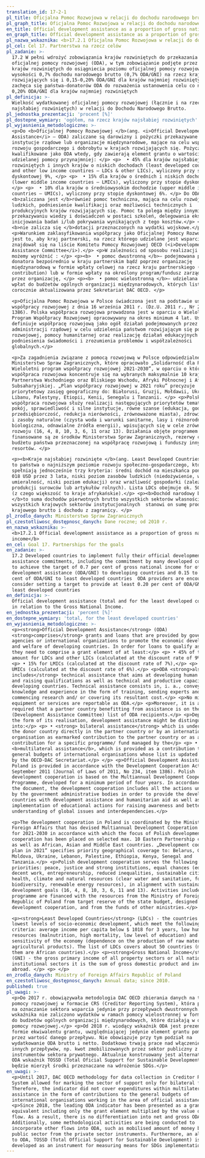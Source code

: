 ```yaml
---
translation_id: 17-2-1
pl_title: Oficjalna Pomoc Rozwojowa w relacji do dochodu narodowego brutto
pl_graph_title: Oficjalna Pomoc Rozwojowa w relacji do dochodu narodowego brutto
en_title: Official development assistance as a proportion of gross national income
en_graph_title: Official development assistance as a proportion of gross national income
pl_nazwa_wskaznika: <b>17.2.1 Oficjalna Pomoc Rozwojowa w relacji do dochodu narodowego brutto</b>
pl_cel: Cel 17. Partnerstwa na rzecz celów
pl_zadanie: >-
  17.2 W pełni wdrożyć zobowiązania krajów rozwiniętych do przekazania
  oficjalnej pomocy rozwojowej (ODA), w tym zobowiązanie podjęte przez wiele
  krajów rozwiniętych do osiągniecia poziomu oficjalnej pomocy rozwojowej w
  wysokości 0,7% dochodu narodowego brutto (0,7% ODA/GNI) na rzecz krajów
  rozwijających się i 0,15-0,20% ODA/GNI dla krajów najmniej rozwiniętych 
  zachęca się państwa-donatorów ODA do rozważenia ustanowenia celu co najmniej
  0,20% ODA/GNI dla krajów najmniej rozwiniętych
pl_definicja: >-
  Wielkość wydatkowanej oficjalnej pomocy rozwojowej (łącznie i na rzecz krajów
  najsłabiej rozwiniętych) w relacji do Dochodu Narodowego Brutto.
pl_jednostka_prezentacji: 'procent [%]'
pl_dostepne_wymiary: 'ogółem, na rzecz krajów najsłabiej rozwiniętych'
pl_wyjasnienia_metodologiczne: >-
  <p>Do <b>Oficjalnej Pomocy Rozwojowej </b>(ang. <i>Official Development
  Assistance</i> – ODA) zaliczane są darowizny i pożyczki przekazywane przez
  instytucje rządowe lub organizacje międzynarodowe, mające na celu wsparcie
  rozwoju gospodarczego i dobrobytu w krajach rozwijających się. Pożyczki są
  kwalifikowane jako ODA wtedy, gdy zawierają element grantu o wartości
  udzielanej pomocy przynajmniej: </p> <p>  • 45% dla krajów najsłabiej
  rozwiniętych i innych krajów o niskich dochodach (least developed countries
  and other low income countires – LDCs & other LICs), wyliczony przy stopie
  dyskontowej 9%, </p> <p>  • 15% dla krajów o średnich i niskich dochodach
  (lower middle income countries – LMICs), wyliczony przy stopie dyskontowej 7%,
  </p> <p>  • 10% dla krajów o średniowysokim dochodzie (upper middle income
  countries – UMICs), wyliczony przy stopie dyskontowej 6%. </p> Do ODA
  <b>zaliczana jest </b>również pomoc techniczna, mająca na celu rozwój zasobów
  ludzkich, podniesienie kwalifikacji oraz możliwości technicznych i
  produkcyjnych krajów rozwijających się. Pomoc ta polega między innymi na
  przekazywaniu wiedzy i doświadczeń w postaci szkoleń, delegowania ekspertów,
  inicjowania badań i/lub pokrywania wynikających z tego kosztów.</p> <p>Do ODA
  <b>nie zalicza się </b>dotacji przeznaczonych na wydatki wojskowe.</p>
  <p>Warunkiem zaklasyfikowania współpracy jako Oficjalnej Pomocy Rozwojowej
  jest to, aby kraj partnerski, na rzecz którego udzielane jest wsparcie,
  znajdował się na liście Komitetu Pomocy Rozwojowej OECD (<i>Development
  Assistance Committee</i>).</p> <p>W zależności od sposobu realizacji pomocy
  możemy wyróżnić : </p> <p><b>  • pomoc dwustronną </b>– podejmowana przez
  donatora bezpośrednio w kraju partnerskim bądź poprzez organizację
  międzynarodową w formie wpłaty celowej na rzecz kraju partnerskiego (earmarked
  contribution) lub w formie wpłaty na określony program/fundusz zarządzany
  przez organizację, </p> <p><b>  • pomoc wielostronną </b>– udzielana w formie
  wpłat do budżetów ogólnych organizacji międzynarodowych, których lista jest
  corocznie aktualizowana przez Sekretariat DAC OECD. </p>

  <p>Oficjalna Pomoc Rozwojowa w Polsce świadczona jest na podstawie ustawy o
  współpracy rozwojowej z dnia 16 września 2011 r. (Dz.U. 2011 r., Nr 234, poz.
  1386). Polska współpraca rozwojowa prowadzona jest w oparciu o Wieloletni
  Program Współpracy Rozwojowej opracowywany na okres minimum 4 lat. Ustawa
  definiuje współpracę rozwojową jako ogół działań podejmowanych przez organy
  administracji rządowej w celu udzielenia państwom rozwijającym się pomocy
  rozwojowej, pomocy humanitarnej oraz realizację działań edukacyjnych na rzecz
  podniesienia świadomości i zrozumienia problemów i współzależności
  globalnych.</p>

  <p>Za zagadnienia związane z pomocą rozwojową w Polsce odpowiedzialne jest
  Ministerstwo Spraw Zagranicznych, które opracowało „Solidarność dla Rozwoju.
  Wieloletni program współpracy rozwojowej 2021-2030”, w oparciu o który polska
  współpraca rozwojowa koncentruje się na wybranych maksymalnie 10 krajach
  Partnerstwa Wschodniego oraz Bliskiego Wschodu, Afryki Północnej i Afryki
  Subsaharyjskiej. „Plan współpracy rozwojowej w 2021 roku” precyzuje
  priorytetowy zasięg geograficzny do: Białorusi, Gruzji, Mołdawii, Ukrainy,
  Libanu, Palestyny, Etiopii, Kenii, Senegalu i Tanzanii. </p> <p>Polska
  współpraca rozwojowa służy realizacji następujących priorytetów tematycznych:
  pokój, sprawiedliwość i silne instytucje, równe szanse (edukacja, godna praca,
  przedsiębiorczość, redukcja nierówności, zrównoważone miasta), zdrowie, klimat
  i zasoby naturalne (czysta woda i warunki sanitarne, lasy i różnorodność
  biologiczna, odnawialne źródła energii), wpisujących się w cele zrównoważonego
  rozwoju (16, 4, 8, 10, 3, 6, 11 oraz 13). Działania objęte programem
  finansowane są ze środków Ministerstwa Spraw Zagranicznych, rezerwy celowej
  budżetu państwa przeznaczonej na współpracę rozwojową i funduszy innych
  resortów. </p>

  <p><b>Kraje najsłabiej rozwinięte </b>(ang. Least Developed Countries - LDC)
  to państwa o najniższym poziomie rozwoju społeczno-gospodarczego, które
  spełniają jednocześnie trzy kryteria: średni dochód na mieszkańca poniżej 1
  018 USD przez 3 lata, niski poziom zasobów ludzkich (niedożywienie, wysoka
  umieralność, niski poziom edukacji) oraz wrażliwość gospodarki (zależność od
  produkcji surowców lub artykułów rolnych). Lista LDCs obejmuje ok. 50 krajów
  (z czego większość to kraje afrykańskie).</p> <p><b>Dochód narodowy brutto
  </b>to suma dochodów pierwotnych brutto wszystkich sektorów własności albo
  wszystkich krajowych sektorów instytucjonalnych  stanowi on sumę produktu
  krajowego brutto i dochodu z zagranicy. </p>
pl_zrodlo_danych: Ministerstwo Spraw Zagranicznych
pl_czestotliwosc_dostępnosc_danych: Dane roczne; od 2010 r.
en_nazwa_wskaznika: >-
  <b>17.2.1 Official development assistance as a proportion of gross national
  income</b>
en_cel: Goal 17. Partnerships for the goals
en_zadanie: >-
  17.2 Developed countries to implement fully their official development
  assistance commitments, including the commitment by many developed countries
  to achieve the target of 0.7 per cent of gross national income for official
  development assistance (ODA/GNI) to developing countries and 0.15 to 0.20 per
  cent of ODA/GNI to least developed countries  ODA providers are encouraged to
  consider setting a target to provide at least 0.20 per cent of ODA/GNI to
  least developed countries
en_definicja: >-
  Official development assistance (total and for the least developed countries)
  in relation to the Gross National Income.
en_jednostka_prezentacji: 'percent [%]'
en_dostepne_wymiary: 'total, for the least developed countries'
en_wyjasnienia_metodologiczne: >-
  <p><strong>Official Development Assistance</strong> (ODA)
  <strong>comprises</strong> grants and loans that are provided by government
  agencies or international organizations to promote the economic development
  and welfare of developing countries. In order for loans to qualify as ODA,
  they need to comprise a grant element of at least:</p> <p> • 45% of the total
  amount for LDCs and other LICs (calculated at the discount rate of 9%),</p>
  <p> • 15% for LMICs (calculated at the discount rate of 7%),</p> <p> • 10% for
  UMICs (calculated at the discount rate of 6%).</p> <p>ODA <strong>also
  includes</strong> technical assistance that aims at developing human resources
  and raising qualifications as well as technical and productive capacity of the
  developing countries. Technical assistance consists in, i. a., conveying
  knowledge and experience in the form of training, sending experts and
  commencing research and/ or covering its resultant cost.</p> <p>No military
  equipment or services are reportable as ODA.</p> <p>Moreover, it is also
  required that a partner country benefitting from assistance is on the OECD DAC
  (Development Assistance Committee) list of ODA recipients.</p> <p>Depending on
  the form of its realisation, development assistance might be distinguished
  into:</p> <p> • <strong> bilateral assistance</strong> which is undertaken by
  the donor country directly in the partner country or by an international
  organisation as earmarked contribution to the partner country or as a
  contribution for a specific programme/ fund managed by the</p> <p> •
  <b>multilateral assistance</b>, which is provided as a contribution to the
  general budgets of international organisations whose list is updated annually
  by the OECD-DAC Secretariat.</p> </p> <p>Official Development Assistance in
  Poland is provided in accordance with the Development Cooperation Act of 16th
  September 2011 (Journal of Laws of 2011, No 234, item 1386). Polish
  development cooperation is based on the Multiannual Development Cooperation
  Programme, developed for a minimum period of four years. In accordance with
  the document, the development cooperation includes all the actions undertaken
  by the government administrative bodies in order to provide the developing
  countries with development assistance and humanitarian aid as well as the
  implementation of educational actions for raising awareness and better
  understanding of global issues and interdependencies.</p>

  <p>The development cooperation in Poland is coordinated by the Ministry of
  Foreign Affairs that has devised Multiannual Development Cooperation Programme
  for 2021-2030 in accordance with which the focus of Polish development
  cooperation has been placed on selected max. 10 Eastern Partnership countries
  as well as African, Asian and Middle East countries. „Development cooperation
  plan in 2021” specifies priority geographical coverage to: Belarus, Georgia,
  Moldova, Ukraine, Lebanon, Palestine, Ethiopia, Kenya, Senegal and
  Tanzania.</p> <p>Polish development cooperation serves the following thematic
  priorities: peace, justice and strong institutions, equal chances (education,
  decent work, entrepreneurship, reduced inequalities, sustainable cities),
  health, climate and natural resources (clear water and sanitation, forests and
  biodiversity, renewable energy resources), in alignment with sustainable
  development goals (16, 4, 8, 10, 3, 6, 11 and 13). Activities included in the
  programme are financed with the resources from the Ministry of Foreign Affairs
  Republic of Poland from target reserve of the state budget, designed for the
  development cooperation, and from the funds of other ministries.</p>

  <p><strong>Least Developed Countries</strong> (LDCs) - the countries with the
  lowest levels of socio-economic development, which meet the following three
  criteria: average income per capita below $ 1018 for 3 years, low human
  resources (malnutrition, high mortality, low level of education) and the
  sensitivity of the economy (dependence on the production of raw materials or
  agricultural products). The list of LDCs covers about 50 countries (most of
  them are African countries).</p> <p><strong>Gross National Income</strong>
  (GNI) - the gross primary income of all property sectors or all national
  institutional sectors it is the sum of gross domestic product and income from
  abroad. </p> <p> </p>
en_zrodlo_danych: Ministry of Foreign Affairs Republic of Poland
en_czestotliwosc_dostępnosc_danych: Annual data; since 2010.
published: true
pl_uwagi: >-
  <p>Do 2017 r. obowiązywała metodologia DAC OECD zbierania danych na temat
  pomocy rozwojowej w formacie CRS (Creditor Reporting System), która pozwalała
  na oznaczanie sektora wsparcia jedynie przy przepływach dwustronnych. Do
  wskaźnika nie zaliczono wydatków w ramach pomocy wielostronnej w formie wpłat
  do budżetów ogólnych organizacji międzynarodowych, które działają w obszarze
  pomocy rozwojowej.</p> <p>Od 2018 r. wiodący wskaźnik ODA jest prezentowany w
  formie ekwiwalentu grantu, uwzględniającej jedynie element grantu pomnożony
  przez wartość danego przepływu. Nie obowiązuje przy tym podział na
  wydatkowanie ODA brutto i netto. Dodatkowo trwają prace nad włączeniem do ODA
  innych przepływów, np. kwot zmobilizowanych przez sektor publiczny z
  instrumentów sektora prywatnego. Aktualnie konstruowany jest alternatywny do
  ODA wskaźnik TOSSD (Total Oficial Support for Sustainable Development), który
  będzie mierzył środki przeznaczane na wdrożenie SDGs.</p>
en_uwagi: >-
  <p>Until 2017, DAC OECD methodology for data collection in Creditor Reporting
  System allowed for marking the sector of support only for bilateral flows.
  Therefore, the indicator did not cover expenditures within multilateral
  assistance in the form of contributions to the general budgets of
  international organisations working in the area of official assistance.</p>
  <p>Since 2018, the leading ODA indicator has been presented as a grant
  equivalent including only the grant element multiplied by the value of a given
  flow. As a result, there is no differentiation into net and gross ODA.
  Additionally, some methodological activities are being conducted to
  incorporate other flows into ODA, such as mobilised amount of money by the
  public sector from the private sector instruments. Furthermore, an alternative
  to ODA, TOSSD (Total Official Support for Sustainable Development) is being
  developed as an instrument for measuring means for SDGs implementation.</p>
---
```

